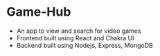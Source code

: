 # Game-Hub
- An app to view and search for video games
- Frontend built using React and Chakra UI
- Backend built using Nodejs, Express, MongoDB

